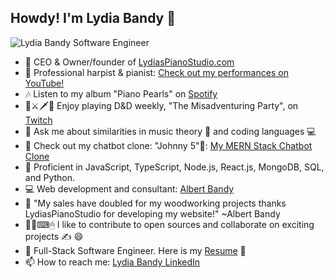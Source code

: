<!--
**LydiasPianoStudio/LydiasPianoStudio** is a ✨ _special_ ✨ repository because its `README.md` (this file) appears on your GitHub profile.

Here are some ideas to get you started:
- 👯 I’m looking to collaborate on ...
- 🤔 I’m looking for help with ...

- 📫 How to reach me: ...
- 😄 Pronouns: ...
- ⚡ Fun fact: ...
-->
## Howdy! I'm Lydia Bandy 👋
![Lydia Bandy Software Engineer](https://github.com/user-attachments/assets/5a238972-ab2b-4d60-9ff9-ec8b48cddc0b)

- 🎹 CEO & Owner/founder of [LydiasPianoStudio.com](https://www.lydiaspianostudio.com)
- 🎵 Professional harpist & pianist: [Check out my performances on YouTube!](https://www.youtube.com/channel/UCjNLzm0W-ojlrSBowuwMhQg)
- 🎶 Listen to my album "Piano Pearls" on [Spotify](https://open.spotify.com/artist/52xxPzgfdnhflFnTu5g0OY?si=ZEsbXdQqSI6NRsi5f_Nuog)
- 🎲⚔🗡🐲 Enjoy playing D&D weekly, "The Misadventuring Party", on [Twitch](https://m.twitch.tv/themisadventuringparty/home)
- 💬 Ask me about similarities in music theory 🎵 and coding languages 💻
- 🔭 Check out my chatbot clone: "Johnny 5"🤖: [My MERN Stack Chatbot Clone](https://github.com/LydiasPianoStudio/MERN-AI-ChatBot-App)
- 🌱 Proficient in JavaScript, TypeScript, Node.js, React.js, MongoDB, SQL, and Python.
- 💻 Web development and consultant: [Albert Bandy](https://albertbandy.com)
- 💬 "My sales have doubled for my woodworking projects thanks LydiasPianoStudio for developing my website!" ~Albert Bandy
- 👨‍💻⌨🖱 I like to contribute to open sources and collaborate on exciting projects ✍ 😄
- 💼 Full-Stack Software Engineer. Here is my [Resume](https://www.kickresume.com/cv/gNExlK/) 📃 
- 📫 How to reach me: [Lydia Bandy LinkedIn](https://www.linkedin.com/in/lydia-bandy-2b160745/)
